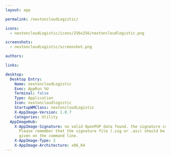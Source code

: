 ```yaml
---
layout: app

permalink: /nextoncloudLogistic/

icons:
  - nextoncloudLogistic/icons/256x256/nextoncloudlogistic.png

screenshots:
  - nextoncloudLogistic/screenshot.png

authors:

links:

desktop:
  Desktop Entry:
    Name: nextoncloudLogistic
    Exec: AppRun %U
    Terminal: false
    Type: Application
    Icon: nextoncloudlogistic
    StartupWMClass: nextoncloudLogistic
    X-AppImage-Version: 1.0.7
    Categories: Utility
  AppImageHub:
    X-AppImage-Signature: no valid OpenPGP data found. the signature could not be verified.
      Please remember that the signature file (.sig or .asc) should be the first file
      given on the command line.
    X-AppImage-Type: 2
    X-AppImage-Architecture: x86_64
---
```

